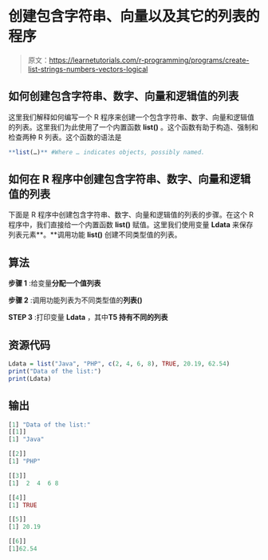 # 创建包含字符串、向量以及其它的列表的程序

> 原文：<https://learnetutorials.com/r-programming/programs/create-list-strings-numbers-vectors-logical>

## 如何创建包含字符串、数字、向量和逻辑值的列表

这里我们解释如何编写一个 R 程序来创建一个包含字符串、数字、向量和逻辑值的列表。这里我们为此使用了一个内置函数 **list()** 。这个函数有助于构造、强制和检查两种 R 列表。这个函数的语法是

```r
**list(…)** #Where … indicates objects, possibly named. 

```

## 如何在 R 程序中创建包含字符串、数字、向量和逻辑值的列表

下面是 R 程序中创建包含字符串、数字、向量和逻辑值的列表的步骤。在这个 R 程序中，我们直接给一个内置函数 **list()** 赋值。这里我们使用变量 **Ldata** 来保存列表元素**。**调用功能 **list()** 创建不同类型值的列表。

## 算法

**步骤 1** :给变量**分配一个值列表**

**步骤 2** :调用功能列表为不同类型值的**列表()**

**STEP 3** :打印变量 **Ldata** ，其中**T5 持有不同的列表**

## 资源代码

```r
Ldata = list("Java", "PHP", c(2, 4, 6, 8), TRUE, 20.19, 62.54)
print("Data of the list:")
print(Ldata)

```

## 输出

```r
[1] "Data of the list:"
[[1]]
[1] "Java"

[[2]]
[1] "PHP"

[[3]]
[1]  2  4  6 8

[[4]]
[1] TRUE

[[5]]
[1] 20.19

[[6]]
[1]62.54 
```